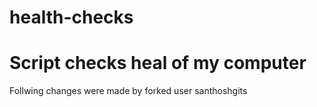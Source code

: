 # health-checks
Script checks heal of my computer
==========
Follwing changes were made by forked user santhoshgits
